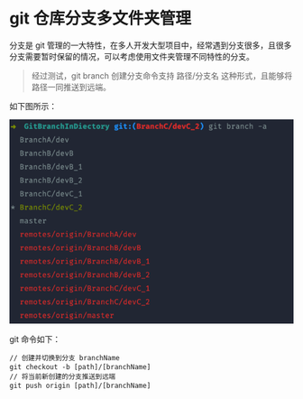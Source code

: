 # git 仓库分支多文件夹管理



分支是 git 管理的一大特性，在多人开发大型项目中，经常遇到分支很多，且很多分支需要暂时保留的情况，可以考虑使用文件夹管理不同特性的分支。

> 经过测试，git branch 创建分支命令支持 路径/分支名 这种形式，且能够将路径一同推送到远端。

如下图所示：

![git 仓库分支多文件夹管理](https://github.com/small3flower/GitBranchInDiectory/blob/master/git%20%E4%BB%93%E5%BA%93%E5%88%86%E6%94%AF%E5%A4%9A%E6%96%87%E4%BB%B6%E5%A4%B9%E7%AE%A1%E7%90%86.png)



git 命令如下：

```
// 创建并切换到分支 branchName
git checkout -b [path]/[branchName]
// 将当前新创建的分支推送到远端
git push origin [path]/[branchName]
```


